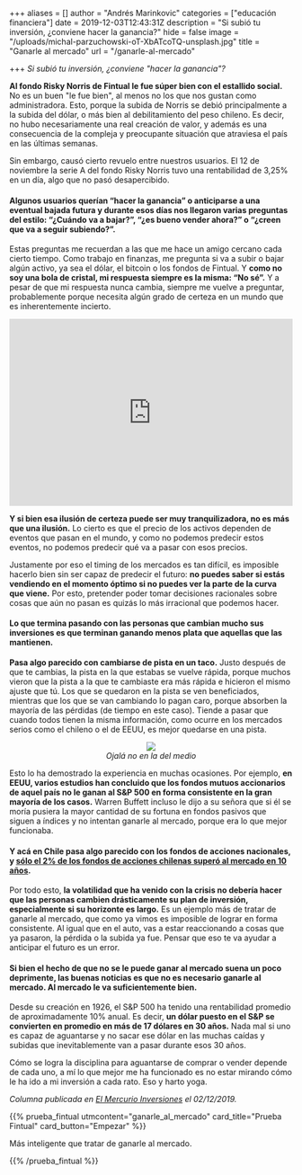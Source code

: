 +++
aliases = []
author = "Andrés Marinkovic"
categories = ["educación financiera"]
date = 2019-12-03T12:43:31Z
description = "Si subió tu inversión, ¿conviene hacer la ganancia?"
hide = false
image = "/uploads/michal-parzuchowski-oT-XbATcoTQ-unsplash.jpg"
title = "Ganarle al mercado"
url = "/ganarle-al-mercado"

+++
_Si subió tu inversión, ¿conviene "hacer la ganancia"?_

**Al fondo Risky Norris de Fintual le fue súper bien con el estallido social.** No es un buen "le fue bien", al menos no los que nos gustan como administradora. Esto, porque la subida de Norris se debió principalmente a la subida del dólar, o más bien al debilitamiento del peso chileno. Es decir, no hubo necesariamente una real creación de valor, y además es una consecuencia de la compleja y preocupante situación que atraviesa el país en las últimas semanas.

Sin embargo, causó cierto revuelo entre nuestros usuarios. El 12 de noviembre la serie A del fondo Risky Norris tuvo una rentabilidad de 3,25% en un día, algo que no pasó desapercibido.

#### Algunos usuarios querían “hacer la ganancia” o anticiparse a una eventual bajada futura y durante esos días nos llegaron varias preguntas del estilo: “¿Cuándo va a bajar?”, “¿es bueno vender ahora?” o “¿creen que va a seguir subiendo?”.

Estas preguntas me recuerdan a las que me hace un amigo cercano cada cierto tiempo. Como trabajo en finanzas, me pregunta si va a subir o bajar algún activo, ya sea el dólar, el bitcoin o los fondos de Fintual. Y **como no soy una bola de cristal, mi respuesta siempre es la misma: “No sé”.** Y a pesar de que mi respuesta nunca cambia, siempre me vuelve a preguntar, probablemente porque necesita algún grado de certeza en un mundo que es inherentemente incierto.

<div style="width:100%;height:0;padding-bottom:66%;position:relative;"><iframe src="https://giphy.com/embed/XPpeJv8nAsHyo" width="100%" height="100%" style="position:absolute" frameBorder="0" class="giphy-embed" allowFullScreen></iframe></div>

<p></p>

**Y si bien esa ilusión de certeza puede ser muy tranquilizadora, no es más que una ilusión.** Lo cierto es que el precio de los activos dependen de eventos que pasan en el mundo, y como no podemos predecir estos eventos, no podemos predecir qué va a pasar con esos precios.

Justamente por eso el timing de los mercados es tan difícil, es imposible hacerlo bien sin ser capaz de predecir el futuro: **no puedes saber si estás vendiendo en el momento óptimo si no puedes ver la parte de la curva que viene.** Por esto, pretender poder tomar decisiones racionales sobre cosas que aún no pasan es quizás lo más irracional que podemos hacer.

#### Lo que termina pasando con las personas que cambian mucho sus inversiones es que terminan ganando menos plata que aquellas que las mantienen.

**Pasa algo parecido con cambiarse de pista en un taco.** Justo después de que te cambias, la pista en la que estabas se vuelve rápida, porque muchos vieron que la pista a la que te cambiaste era más rápida e hicieron el mismo ajuste que tú. Los que se quedaron en la pista se ven beneficiados, mientras que los que se van cambiando lo pagan caro, porque absorben la mayoría de las pérdidas (de tiempo en este caso). Tiende a pasar que cuando todos tienen la misma información, como ocurre en los mercados serios como el chileno o el de EEUU, es mejor quedarse en una pista.

<div style="text-align:center"> <figure> <img src="/uploads/trafficjam.gif"> <figcaption><i>Ojalá no en la del medio</i></figcaption> </figure> </div>

Esto lo ha demostrado la experiencia en muchas ocasiones. Por ejemplo, **en EEUU, varios estudios han concluido que los fondos mutuos accionarios de aquel país no le ganan al S&P 500 en forma consistente en la gran mayoría de los casos.** Warren Buffett incluso le dijo a su señora que si él se moría pusiera la mayor cantidad de su fortuna en fondos pasivos que siguen a índices y no intentan ganarle al mercado, porque era lo que mejor funcionaba.

#### Y acá en Chile pasa algo parecido con los fondos de acciones nacionales, y [sólo el 2% de los fondos de acciones chilenas superó al mercado en 10 años](http://www.elmercurio.com/Inversiones/Noticias/Analisis/2019/11/28/El-98-de-los-fondos-de-activos-chilenos-no-supero-al-mercado-en-los-ultimos-10-anos.aspx).

Por todo esto, **la volatilidad que ha venido con la crisis no debería hacer que las personas cambien drásticamente su plan de inversión, especialmente si su horizonte es largo.** Es un ejemplo más de tratar de ganarle al mercado, que como ya vimos es imposible de lograr en forma consistente. Al igual que en el auto, vas a estar reaccionando a cosas que ya pasaron, la pérdida o la subida ya fue. Pensar que eso te va ayudar a anticipar el futuro es un error.

#### Si bien el hecho de que no se le puede ganar al mercado suena un poco deprimente, las buenas noticias es que no es necesario ganarle al mercado. Al mercado le va suficientemente bien.

Desde su creación en 1926, el S&P 500 ha tenido una rentabilidad promedio de aproximadamente 10% anual. Es decir, **un dólar puesto en el S&P se convierten en promedio en más de 17 dólares en 30 años.** Nada mal si uno es capaz de aguantarse y no sacar ese dólar en las muchas caídas y subidas que inevitablemente van a pasar durante esos 30 años.

Cómo se logra la disciplina para aguantarse de comprar o vender depende de cada uno, a mí lo que mejor me ha funcionado es no estar mirando cómo le ha ido a mi inversión a cada rato. Eso y harto yoga.

_Columna publicada en_ [_El Mercurio Inversiones_](http://www.elmercurio.com/Inversiones/Noticias/Columnas/2019/12/02/Ganarle-al-mercado.aspx) _el 02/12/2019._

{{% prueba_fintual
utmcontent="ganarle_al_mercado"
card_title="Prueba Fintual"
card_button="Empezar" %}}

Más inteligente que tratar de ganarle al mercado.

{{% /prueba_fintual %}}